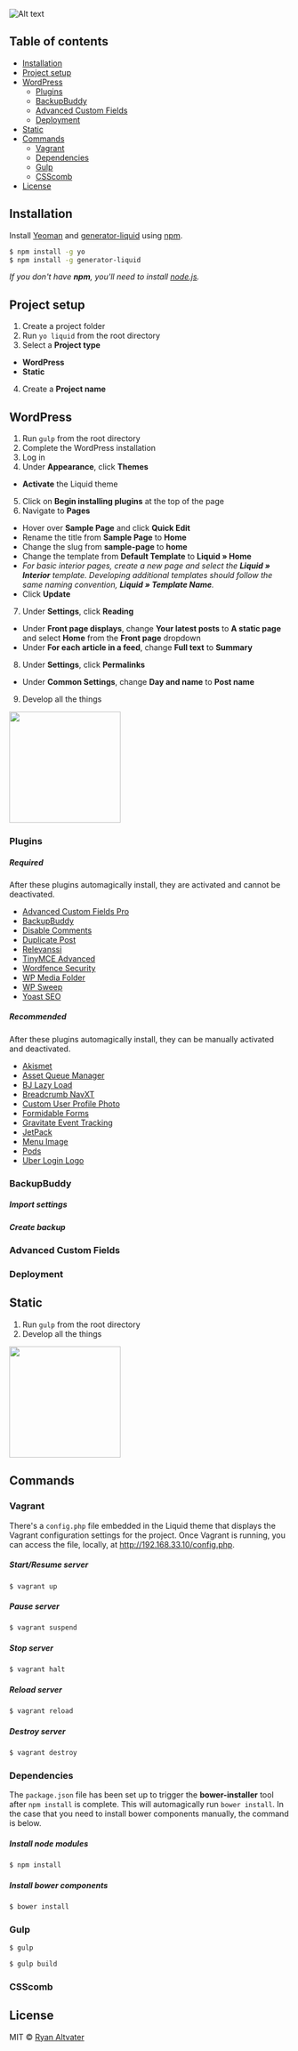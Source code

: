 ![Alt text](http://ryanaltvater.com/assets/img/logo-liquid.png "Liquid - A Yeoman Generator")

## Table of contents

- [Installation](#installation)
- [Project setup](#project-setup)
- [WordPress](#wordpress)
  - [Plugins](#wp-plugins)
  - [BackupBuddy](#wp-backupbuddy)
  - [Advanced Custom Fields](#wp-acf)
  - [Deployment](#wp-deployment)
- [Static](#static)
- [Commands](#commands)
  - [Vagrant](#commands-vagrant)
  - [Dependencies](#commands-dependencies)
  - [Gulp](#commands-gulp)
  - [CSScomb](#commands-csscomb)
- [License](#license)

## <a name="installation"></a>Installation

Install [Yeoman](http://yeoman.io) and [generator-liquid](https://www.npmjs.com/package/generator-liquid) using [npm](https://docs.npmjs.com/getting-started/what-is-npm).

```bash
$ npm install -g yo
$ npm install -g generator-liquid
```

*If you don't have **npm**, you'll need to install [node.js](https://changelog.com/install-node-js-with-homebrew-on-os-x/).*

## <a name="project-setup"></a>Project setup

1. Create a project folder
2. Run `yo liquid` from the root directory
3. Select a **Project type**
  - **WordPress**
  - **Static**
4. Create a **Project name**

## <a name="wordpress"></a>WordPress

1. Run `gulp` from the root directory
2. Complete the WordPress installation
3. Log in
4. Under **Appearance**, click **Themes**
  - **Activate** the Liquid theme
5. Click on **Begin installing plugins** at the top of the page
6. Navigate to **Pages**
  - Hover over **Sample Page** and click **Quick Edit**
  - Rename the title from **Sample Page** to **Home**
  - Change the slug from **sample-page** to **home**
  - Change the template from **Default Template** to **Liquid » Home**
  - *For basic interior pages, create a new page and select the **Liquid » Interior** template. Developing additional templates should follow the same naming convention, **Liquid » Template Name**.*
  - Click **Update**
7. Under **Settings**, click **Reading**
  - Under **Front page displays**, change **Your latest posts** to **A static page** and select **Home** from the **Front page** dropdown
  - Under **For each article in a feed**, change **Full text** to **Summary**
8. Under **Settings**, click **Permalinks**
  - Under **Common Settings**, change **Day and name** to **Post name**
9. Develop all the things

<img src="https://31.media.tumblr.com/tumblr_m5cyekI7BM1rwcc6bo1_400.gif" width="200" height="200">

### <a name="wp-plugins"></a>Plugins

##### <a name="wp-plugins-required"></a>Required

After these plugins automagically install, they are activated and cannot be deactivated.

- [Advanced Custom Fields Pro](https://advancedcustomfields.com/pro/)
- [BackupBuddy](https://ithemes.com/purchase/backupbuddy/)
- [Disable Comments](https://wordpress.org/plugins/disable-comments/)
- [Duplicate Post](https://wordpress.org/plugins/duplicate-post/https://wordpress.org/plugins/relevanssi/)
- [Relevanssi](https://wordpress.org/plugins/relevanssi/)
- [TinyMCE Advanced](https://wordpress.org/plugins/tinymce-advanced/)
- [Wordfence Security](https://wordpress.org/plugins/wordfence/)
- [WP Media Folder](https://www.joomunited.com/wordpress-products/wp-media-folder/)
- [WP Sweep](https://wordpress.org/plugins/wp-sweep/)
- [Yoast SEO](https://wordpress.org/plugins/wordpress-seo/)

##### <a name="wp-plugins-recommended"></a>Recommended

After these plugins automagically install, they can be manually activated and deactivated.

- [Akismet](https://wordpress.org/plugins/akismet/)
- [Asset Queue Manager](https://wordpress.org/plugins/asset-queue-manager/)
- [BJ Lazy Load](https://wordpress.org/plugins/bj-lazy-load/)
- [Breadcrumb NavXT](https://wordpress.org/plugins/breadcrumb-navxt/)
- [Custom User Profile Photo](https://wordpress.org/plugins/custom-user-profile-photo/)
- [Formidable Forms](https://wordpress.org/plugins/formidable/)
- [Gravitate Event Tracking](https://wordpress.org/plugins/gravitate-event-tracking/)
- [JetPack](https://wordpress.org/plugins/jetpack/)
- [Menu Image](https://wordpress.org/plugins/menu-image/)
- [Pods](https://wordpress.org/plugins/pods/)
- [Uber Login Logo](https://wordpress.org/plugins/uber-login-logo/)

### <a name="wp-backupbuddy"></a>BackupBuddy

##### Import settings

##### Create backup

### <a name="wp-acf"></a>Advanced Custom Fields

### <a name="wp-deployment"></a>Deployment

## <a name="static"></a>Static

1. Run `gulp` from the root directory
2. Develop all the things

<img src="https://31.media.tumblr.com/tumblr_m5cyekI7BM1rwcc6bo1_400.gif" width="200" height="200">

## <a name="commands"></a>Commands

### <a name="commands-vagrant"></a>Vagrant

There's a `config.php` file embedded in the Liquid theme that displays the Vagrant configuration settings for the project. Once Vagrant is running, you can access the file, locally, at http://192.168.33.10/config.php.

##### Start/Resume server

```bash
$ vagrant up
```

##### Pause server

```bash
$ vagrant suspend
```

##### Stop server

```bash
$ vagrant halt
```

##### Reload server

```bash
$ vagrant reload
```

##### Destroy server

```bash
$ vagrant destroy
```

### <a name="commands-dependencies"></a>Dependencies

The `package.json` file has been set up to trigger the **bower-installer** tool after `npm install` is complete. This will automagically run `bower install`. In the case that you need to install bower components manually, the command is below.

##### Install node modules

```bash
$ npm install
```

##### Install bower components

```bash
$ bower install
```

### <a name="commands-gulp"></a>Gulp

```bash
$ gulp
```

```bash
$ gulp build
```

### <a name="commands-csscomb"></a>CSScomb

## <a name="license"></a>License

MIT © [Ryan Altvater](http://ryanaltvater.com)
